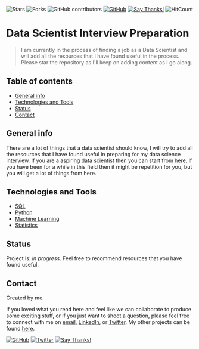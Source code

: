 ![Stars](https://img.shields.io/github/stars/harshbg/Data-Science-Interview-Prep.svg?style=social)
![Forks](https://img.shields.io/github/forks/harshbg/Data-Science-Interview-Prep.svg?style=social)
![GitHub contributors](https://img.shields.io/github/contributors/harshbg/Data-Science-Interview-Prep.svg)
[![GitHub](https://img.shields.io/github/license/harshbg/Data-Science-Interview-Prep.svg)](https://choosealicense.com/licenses/mit)
[![Say Thanks!](https://img.shields.io/badge/Say-Thanks!-yellow.svg)](http://bit.ly/2M0s0Vu)
![HitCount](http://hits.dwyl.io/harshbg/Data-Science-Interview-Prep.svg)

# Data Scientist Interview Preparation
> I am currently in the process of finding a job as a Data Scientist and will add all the resources that I have found useful in the process. Please star the repository as I'll keep on adding content as I go along. 

## Table of contents
* [General info](#general-info)
* [Technologies and Tools](#technologies-and-tools)
* [Status](#status)
* [Contact](#contact)

## General info
There are a lot of things that a data scientist should know, 
I will try to add all the resources that I have found useful in preparing for my data science interview. 
If you are a aspiring data scientist then you can start from here, if you have been for a while in this field then it might be repetition for you, but you will get a lot of things from here.


## Technologies and Tools
* [SQL](https://github.com/harshbg/Data-Science-Interview-Prep/tree/master/SQL)
* [Python](https://github.com/harshbg/Data-Science-Interview-Prep/tree/master/Python)
* [Machine Learning](https://github.com/harshbg/Data-Science-Interview-Prep/tree/master/Machine%20Learning)
* [Statistics]()

## Status
Project is: _in progress_. Feel free to recommend resources that you have found useful. 


## Contact
Created by me.

If you loved what you read here and feel like we can collaborate to produce some exciting stuff, or if you
just want to shoot a question, please feel free to connect with me on <a href="hello@gupta-harsh.com" target="_blank">email</a>, 
<a href="http://bit.ly/2uOIUeo" target="_blank">LinkedIn</a>, or 
<a href="http://bit.ly/2CZv1i5" target="_blank">Twitter</a>. 
My other projects can be found [here](https://bit.ly/3jieMA7).

[![GitHub](https://img.shields.io/github/followers/harshbg.svg?style=social)](http://bit.ly/2HYQaL1)
[![Twitter](https://img.shields.io/twitter/follow/harshbg.svg?style=social)](http://bit.ly/2VHxROX)
[![Say Thanks!](https://img.shields.io/badge/Say-Thanks!-yellow.svg)](http://bit.ly/2M0s0Vu)

